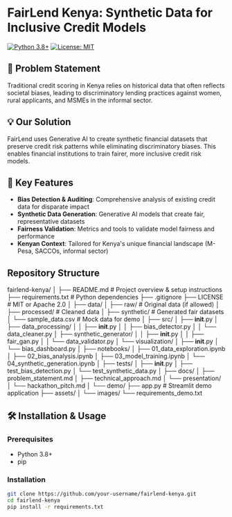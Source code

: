 # FairLend Kenya: Synthetic Data for Inclusive Credit Models

[![Python 3.8+](https://img.shields.io/badge/python-3.8+-blue.svg)](https://www.python.org/downloads/)
[![License: MIT](https://img.shields.io/badge/License-MIT-yellow.svg)](https://opensource.org/licenses/MIT)

## 🎯 Problem Statement
Traditional credit scoring in Kenya relies on historical data that often reflects societal biases, leading to discriminatory lending practices against women, rural applicants, and MSMEs in the informal sector.

## 💡 Our Solution
FairLend uses Generative AI to create synthetic financial datasets that preserve credit risk patterns while eliminating discriminatory biases. This enables financial institutions to train fairer, more inclusive credit risk models.

## 🚀 Key Features
- **Bias Detection & Auditing**: Comprehensive analysis of existing credit data for disparate impact
- **Synthetic Data Generation**: Generative AI models that create fair, representative datasets
- **Fairness Validation**: Metrics and tools to validate model fairness and performance
- **Kenyan Context**: Tailored for Kenya's unique financial landscape (M-Pesa, SACCOs, informal sector)

## Repository Structure
fairlend-kenya/
│
├── README.md                          # Project overview & setup instructions
├── requirements.txt                   # Python dependencies
├── .gitignore
├── LICENSE                           # MIT or Apache 2.0
│
├── data/
│   ├── raw/                          # Original data (if allowed)
│   ├── processed/                    # Cleaned data
│   ├── synthetic/                    # Generated fair datasets
│   └── sample_data.csv               # Mock data for demo
│
├── src/
│   ├── __init__.py
│   ├── data_processing/
│   │   ├── __init__.py
│   │   ├── bias_detector.py
│   │   └── data_cleaner.py
│   ├── synthetic_generator/
│   │   ├── __init__.py
│   │   ├── fair_gan.py
│   │   └── data_validator.py
│   └── visualization/
│       ├── __init__.py
│       └── bias_dashboard.py
│
├── notebooks/
│   ├── 01_data_exploration.ipynb
│   ├── 02_bias_analysis.ipynb
│   ├── 03_model_training.ipynb
│   └── 04_synthetic_generation.ipynb
│
├── tests/
│   ├── __init__.py
│   ├── test_bias_detection.py
│   └── test_synthetic_data.py
│
├── docs/
│   ├── problem_statement.md
│   ├── technical_approach.md
│   └── presentation/
│       └── hackathon_pitch.md
│
└── demo/
    ├── app.py                        # Streamlit demo application
    ├── assets/
    │   └── images/
    └── requirements_demo.txt

## 🛠️ Installation & Usage

### Prerequisites
- Python 3.8+
- pip

### Installation
```bash
git clone https://github.com/your-username/fairlend-kenya.git
cd fairlend-kenya
pip install -r requirements.txt
